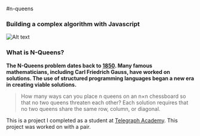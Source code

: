 #n-queens

### Building a complex algorithm with Javascript

![Alt text](https://upload.wikimedia.org/wikipedia/commons/1/1f/Eight-queens-animation.gif)

### What is N-Queens?

<strong> The N-Queens problem dates back to [1850](https://en.wikipedia.org/wiki/Eight_queens_puzzle#History). Many famous mathematicians, including Carl Friedrich Gauss, have worked on solutions. The use of structured programming languages began a new era in creating viable solutions.</strong>
>How many ways can you place n queens on an n×n chessboard so that no two queens threaten each other? Each solution requires that no two queens share the same row, column, or diagonal.



This is a project I completed as a student at [Telegraph Academy](http://telegraphacademy.com). This project was worked on with a pair.
